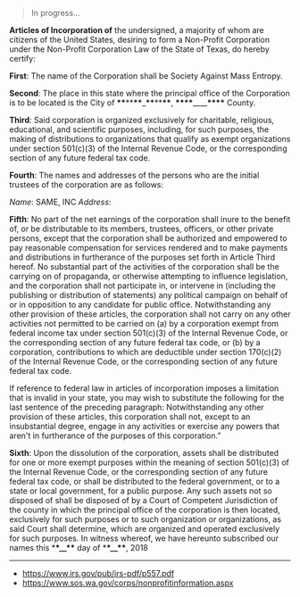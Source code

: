 > In progress...

**Articles of Incorporation of** the undersigned, a majority of whom are citizens of the United States, desiring to form a Non-Profit Corporation under the Non-Profit Corporation Law of the State of Texas, do hereby certify:

**First**: The name of the Corporation shall be Society Against Mass Entropy.

**Second**: The place in this state where the principal office of the Corporation is to be located is the City of **\*\***\*\***\*\***\_**\*\***\*\***\*\***, **\*\*\*\***\_\_\_\_**\*\*\*\*** County.

**Third**: Said corporation is organized exclusively for charitable, religious, educational, and scientific purposes, including, for such purposes, the making of distributions to organizations that qualify as exempt organizations under section 501(c)(3) of the Internal Revenue Code, or the corresponding section of any future federal tax code.

**Fourth**: The names and addresses of the persons who are the initial trustees of the corporation are as follows:

_Name_: SAME, INC _Address_:

**Fifth**: No part of the net earnings of the corporation shall inure to the benefit of, or be distributable to its members, trustees, officers, or other private persons, except that the corporation shall be authorized and empowered to pay reasonable compensation for services rendered and to make payments and distributions in furtherance of the purposes set forth in Article Third hereof. No substantial part of the activities of the corporation shall be the carrying on of propaganda, or otherwise attempting to influence legislation, and the corporation shall not participate in, or intervene in (including the publishing or distribution of statements) any political campaign on behalf of or in opposition to any candidate for public office. Notwithstanding any other provision of these articles, the corporation shall not carry on any other activities not permitted to be carried on (a) by a corporation exempt from federal income tax under section 501(c)(3) of the Internal Revenue Code, or the corresponding section of any future federal tax code, or (b) by a corporation, contributions to which are deductible under section 170(c)(2) of the Internal Revenue Code, or the corresponding section of any future federal tax code.

If reference to federal law in articles of incorporation imposes a limitation that is invalid in your state, you may wish to substitute the following for the last sentence of the preceding paragraph: Notwithstanding any other provision of these articles, this corporation shall not, except to an insubstantial degree, engage in any activities or exercise any powers that aren't in furtherance of the purposes of this corporation.”

**Sixth**: Upon the dissolution of the corporation, assets shall be distributed for one or more exempt purposes within the
meaning of section 501(c)(3) of the Internal Revenue Code, or the corresponding section of any future federal tax code, or
shall be distributed to the federal government, or to a state or local government, for a public purpose. Any such assets not so
disposed of shall be disposed of by a Court of Competent Jurisdiction of the county in which the principal office of the
corporation is then located, exclusively for such purposes or to such organization or organizations, as said Court shall
determine, which are organized and operated exclusively for such purposes.
In witness whereof, we have hereunto subscribed our names this \***\*\_\_\*\*** day of \***\*\_\_\*\***, 2018

---

- https://www.irs.gov/pub/irs-pdf/p557.pdf
- https://www.sos.wa.gov/corps/nonprofitinformation.aspx

